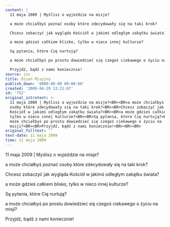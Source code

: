 ```yaml
---
content: |
  11 maja 2009 | Myślisz o wyjeździe na misje?

  a może chciałbyś poznać osoby które zdecydowały się na taki krok?

  Chcesz zobaczyć jak wygląda Kościół w jakimś odległym zakątku świata?

  a może gdzieś całkiem blisko, tylko w nieco innej kulturze?

  Są pytania, które Cię nurtują?

  a może chciałbyś po prostu dowiedzieć się czegoś ciekawego o życiu na misji?

  Przyjdź, bądź z nami koniecznie!
source: jos
title: Dzień Misyjny
publish_down: '0000-00-00 00:00:00'
created: '2009-04-29 13:21:07'
id: '752'
original_introtext: >-
  11 maja 2009 | Myślisz o wyjeździe na misje?<BR><BR>a może chciałbyś poznać
  osoby które zdecydowały się na taki krok?<BR><BR>Chcesz zobaczyć jak wygląda
  Kościół w jakimś odległym zakątku świata?<BR><BR>a może gdzieś całkiem blisko,
  tylko w nieco innej kulturze?<BR><BR>Są pytania, które Cię nurtują?<BR><BR>a
  może chciałbyś po prostu dowiedzieć się czegoś ciekawego o życiu na
  misji?<BR><BR>Przyjdź, bądź z nami koniecznie!<BR><BR><BR>
original_fulltext: ''
text-date: 11 maja 2009
time: 11 maja 2009
---
```

11 maja 2009 | Myślisz o wyjeździe na misje?

a może chciałbyś poznać osoby które zdecydowały się na taki krok?

Chcesz zobaczyć jak wygląda Kościół w jakimś odległym zakątku świata?

a może gdzieś całkiem blisko, tylko w nieco innej kulturze?

Są pytania, które Cię nurtują?

a może chciałbyś po prostu dowiedzieć się czegoś ciekawego o życiu na misji?

Przyjdź, bądź z nami koniecznie!


<!--{{json:{"created_date":"2009-04-29 13:21:07","publish_down":"0000-00-00 00:00:00","id":"752"}}}-->